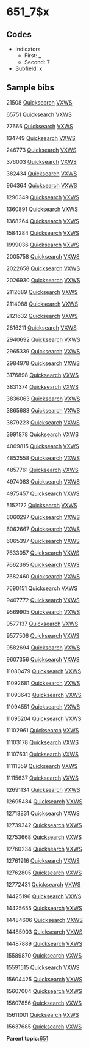 # 651\_7$x

## Codes

-   Indicators
    -   First: \_
    -   Second: 7
-   Subfield: x

## Sample bibs

21508 [Quicksearch](https://search.library.yale.edu/catalog/21508) [VXWS](http://prodorbis.library.yale.edu:7014/vxws/GetHoldingsService?bibId=21508)

65751 [Quicksearch](https://search.library.yale.edu/catalog/65751) [VXWS](http://prodorbis.library.yale.edu:7014/vxws/GetHoldingsService?bibId=65751)

77666 [Quicksearch](https://search.library.yale.edu/catalog/77666) [VXWS](http://prodorbis.library.yale.edu:7014/vxws/GetHoldingsService?bibId=77666)

134749 [Quicksearch](https://search.library.yale.edu/catalog/134749) [VXWS](http://prodorbis.library.yale.edu:7014/vxws/GetHoldingsService?bibId=134749)

246773 [Quicksearch](https://search.library.yale.edu/catalog/246773) [VXWS](http://prodorbis.library.yale.edu:7014/vxws/GetHoldingsService?bibId=246773)

376003 [Quicksearch](https://search.library.yale.edu/catalog/376003) [VXWS](http://prodorbis.library.yale.edu:7014/vxws/GetHoldingsService?bibId=376003)

382434 [Quicksearch](https://search.library.yale.edu/catalog/382434) [VXWS](http://prodorbis.library.yale.edu:7014/vxws/GetHoldingsService?bibId=382434)

964364 [Quicksearch](https://search.library.yale.edu/catalog/964364) [VXWS](http://prodorbis.library.yale.edu:7014/vxws/GetHoldingsService?bibId=964364)

1290349 [Quicksearch](https://search.library.yale.edu/catalog/1290349) [VXWS](http://prodorbis.library.yale.edu:7014/vxws/GetHoldingsService?bibId=1290349)

1360891 [Quicksearch](https://search.library.yale.edu/catalog/1360891) [VXWS](http://prodorbis.library.yale.edu:7014/vxws/GetHoldingsService?bibId=1360891)

1368264 [Quicksearch](https://search.library.yale.edu/catalog/1368264) [VXWS](http://prodorbis.library.yale.edu:7014/vxws/GetHoldingsService?bibId=1368264)

1584284 [Quicksearch](https://search.library.yale.edu/catalog/1584284) [VXWS](http://prodorbis.library.yale.edu:7014/vxws/GetHoldingsService?bibId=1584284)

1999036 [Quicksearch](https://search.library.yale.edu/catalog/1999036) [VXWS](http://prodorbis.library.yale.edu:7014/vxws/GetHoldingsService?bibId=1999036)

2005758 [Quicksearch](https://search.library.yale.edu/catalog/2005758) [VXWS](http://prodorbis.library.yale.edu:7014/vxws/GetHoldingsService?bibId=2005758)

2022658 [Quicksearch](https://search.library.yale.edu/catalog/2022658) [VXWS](http://prodorbis.library.yale.edu:7014/vxws/GetHoldingsService?bibId=2022658)

2026930 [Quicksearch](https://search.library.yale.edu/catalog/2026930) [VXWS](http://prodorbis.library.yale.edu:7014/vxws/GetHoldingsService?bibId=2026930)

2112689 [Quicksearch](https://search.library.yale.edu/catalog/2112689) [VXWS](http://prodorbis.library.yale.edu:7014/vxws/GetHoldingsService?bibId=2112689)

2114088 [Quicksearch](https://search.library.yale.edu/catalog/2114088) [VXWS](http://prodorbis.library.yale.edu:7014/vxws/GetHoldingsService?bibId=2114088)

2121632 [Quicksearch](https://search.library.yale.edu/catalog/2121632) [VXWS](http://prodorbis.library.yale.edu:7014/vxws/GetHoldingsService?bibId=2121632)

2816211 [Quicksearch](https://search.library.yale.edu/catalog/2816211) [VXWS](http://prodorbis.library.yale.edu:7014/vxws/GetHoldingsService?bibId=2816211)

2940692 [Quicksearch](https://search.library.yale.edu/catalog/2940692) [VXWS](http://prodorbis.library.yale.edu:7014/vxws/GetHoldingsService?bibId=2940692)

2965339 [Quicksearch](https://search.library.yale.edu/catalog/2965339) [VXWS](http://prodorbis.library.yale.edu:7014/vxws/GetHoldingsService?bibId=2965339)

2984978 [Quicksearch](https://search.library.yale.edu/catalog/2984978) [VXWS](http://prodorbis.library.yale.edu:7014/vxws/GetHoldingsService?bibId=2984978)

3176898 [Quicksearch](https://search.library.yale.edu/catalog/3176898) [VXWS](http://prodorbis.library.yale.edu:7014/vxws/GetHoldingsService?bibId=3176898)

3831374 [Quicksearch](https://search.library.yale.edu/catalog/3831374) [VXWS](http://prodorbis.library.yale.edu:7014/vxws/GetHoldingsService?bibId=3831374)

3836063 [Quicksearch](https://search.library.yale.edu/catalog/3836063) [VXWS](http://prodorbis.library.yale.edu:7014/vxws/GetHoldingsService?bibId=3836063)

3865683 [Quicksearch](https://search.library.yale.edu/catalog/3865683) [VXWS](http://prodorbis.library.yale.edu:7014/vxws/GetHoldingsService?bibId=3865683)

3879223 [Quicksearch](https://search.library.yale.edu/catalog/3879223) [VXWS](http://prodorbis.library.yale.edu:7014/vxws/GetHoldingsService?bibId=3879223)

3991878 [Quicksearch](https://search.library.yale.edu/catalog/3991878) [VXWS](http://prodorbis.library.yale.edu:7014/vxws/GetHoldingsService?bibId=3991878)

4009815 [Quicksearch](https://search.library.yale.edu/catalog/4009815) [VXWS](http://prodorbis.library.yale.edu:7014/vxws/GetHoldingsService?bibId=4009815)

4852558 [Quicksearch](https://search.library.yale.edu/catalog/4852558) [VXWS](http://prodorbis.library.yale.edu:7014/vxws/GetHoldingsService?bibId=4852558)

4857761 [Quicksearch](https://search.library.yale.edu/catalog/4857761) [VXWS](http://prodorbis.library.yale.edu:7014/vxws/GetHoldingsService?bibId=4857761)

4974083 [Quicksearch](https://search.library.yale.edu/catalog/4974083) [VXWS](http://prodorbis.library.yale.edu:7014/vxws/GetHoldingsService?bibId=4974083)

4975457 [Quicksearch](https://search.library.yale.edu/catalog/4975457) [VXWS](http://prodorbis.library.yale.edu:7014/vxws/GetHoldingsService?bibId=4975457)

5152172 [Quicksearch](https://search.library.yale.edu/catalog/5152172) [VXWS](http://prodorbis.library.yale.edu:7014/vxws/GetHoldingsService?bibId=5152172)

6060297 [Quicksearch](https://search.library.yale.edu/catalog/6060297) [VXWS](http://prodorbis.library.yale.edu:7014/vxws/GetHoldingsService?bibId=6060297)

6062667 [Quicksearch](https://search.library.yale.edu/catalog/6062667) [VXWS](http://prodorbis.library.yale.edu:7014/vxws/GetHoldingsService?bibId=6062667)

6065397 [Quicksearch](https://search.library.yale.edu/catalog/6065397) [VXWS](http://prodorbis.library.yale.edu:7014/vxws/GetHoldingsService?bibId=6065397)

7633057 [Quicksearch](https://search.library.yale.edu/catalog/7633057) [VXWS](http://prodorbis.library.yale.edu:7014/vxws/GetHoldingsService?bibId=7633057)

7662365 [Quicksearch](https://search.library.yale.edu/catalog/7662365) [VXWS](http://prodorbis.library.yale.edu:7014/vxws/GetHoldingsService?bibId=7662365)

7682460 [Quicksearch](https://search.library.yale.edu/catalog/7682460) [VXWS](http://prodorbis.library.yale.edu:7014/vxws/GetHoldingsService?bibId=7682460)

7690151 [Quicksearch](https://search.library.yale.edu/catalog/7690151) [VXWS](http://prodorbis.library.yale.edu:7014/vxws/GetHoldingsService?bibId=7690151)

9407772 [Quicksearch](https://search.library.yale.edu/catalog/9407772) [VXWS](http://prodorbis.library.yale.edu:7014/vxws/GetHoldingsService?bibId=9407772)

9569905 [Quicksearch](https://search.library.yale.edu/catalog/9569905) [VXWS](http://prodorbis.library.yale.edu:7014/vxws/GetHoldingsService?bibId=9569905)

9577137 [Quicksearch](https://search.library.yale.edu/catalog/9577137) [VXWS](http://prodorbis.library.yale.edu:7014/vxws/GetHoldingsService?bibId=9577137)

9577506 [Quicksearch](https://search.library.yale.edu/catalog/9577506) [VXWS](http://prodorbis.library.yale.edu:7014/vxws/GetHoldingsService?bibId=9577506)

9582694 [Quicksearch](https://search.library.yale.edu/catalog/9582694) [VXWS](http://prodorbis.library.yale.edu:7014/vxws/GetHoldingsService?bibId=9582694)

9607356 [Quicksearch](https://search.library.yale.edu/catalog/9607356) [VXWS](http://prodorbis.library.yale.edu:7014/vxws/GetHoldingsService?bibId=9607356)

11080479 [Quicksearch](https://search.library.yale.edu/catalog/11080479) [VXWS](http://prodorbis.library.yale.edu:7014/vxws/GetHoldingsService?bibId=11080479)

11092681 [Quicksearch](https://search.library.yale.edu/catalog/11092681) [VXWS](http://prodorbis.library.yale.edu:7014/vxws/GetHoldingsService?bibId=11092681)

11093643 [Quicksearch](https://search.library.yale.edu/catalog/11093643) [VXWS](http://prodorbis.library.yale.edu:7014/vxws/GetHoldingsService?bibId=11093643)

11094551 [Quicksearch](https://search.library.yale.edu/catalog/11094551) [VXWS](http://prodorbis.library.yale.edu:7014/vxws/GetHoldingsService?bibId=11094551)

11095204 [Quicksearch](https://search.library.yale.edu/catalog/11095204) [VXWS](http://prodorbis.library.yale.edu:7014/vxws/GetHoldingsService?bibId=11095204)

11102961 [Quicksearch](https://search.library.yale.edu/catalog/11102961) [VXWS](http://prodorbis.library.yale.edu:7014/vxws/GetHoldingsService?bibId=11102961)

11103178 [Quicksearch](https://search.library.yale.edu/catalog/11103178) [VXWS](http://prodorbis.library.yale.edu:7014/vxws/GetHoldingsService?bibId=11103178)

11107631 [Quicksearch](https://search.library.yale.edu/catalog/11107631) [VXWS](http://prodorbis.library.yale.edu:7014/vxws/GetHoldingsService?bibId=11107631)

11111359 [Quicksearch](https://search.library.yale.edu/catalog/11111359) [VXWS](http://prodorbis.library.yale.edu:7014/vxws/GetHoldingsService?bibId=11111359)

11115637 [Quicksearch](https://search.library.yale.edu/catalog/11115637) [VXWS](http://prodorbis.library.yale.edu:7014/vxws/GetHoldingsService?bibId=11115637)

12691134 [Quicksearch](https://search.library.yale.edu/catalog/12691134) [VXWS](http://prodorbis.library.yale.edu:7014/vxws/GetHoldingsService?bibId=12691134)

12695484 [Quicksearch](https://search.library.yale.edu/catalog/12695484) [VXWS](http://prodorbis.library.yale.edu:7014/vxws/GetHoldingsService?bibId=12695484)

12713831 [Quicksearch](https://search.library.yale.edu/catalog/12713831) [VXWS](http://prodorbis.library.yale.edu:7014/vxws/GetHoldingsService?bibId=12713831)

12739342 [Quicksearch](https://search.library.yale.edu/catalog/12739342) [VXWS](http://prodorbis.library.yale.edu:7014/vxws/GetHoldingsService?bibId=12739342)

12753668 [Quicksearch](https://search.library.yale.edu/catalog/12753668) [VXWS](http://prodorbis.library.yale.edu:7014/vxws/GetHoldingsService?bibId=12753668)

12760234 [Quicksearch](https://search.library.yale.edu/catalog/12760234) [VXWS](http://prodorbis.library.yale.edu:7014/vxws/GetHoldingsService?bibId=12760234)

12761916 [Quicksearch](https://search.library.yale.edu/catalog/12761916) [VXWS](http://prodorbis.library.yale.edu:7014/vxws/GetHoldingsService?bibId=12761916)

12762805 [Quicksearch](https://search.library.yale.edu/catalog/12762805) [VXWS](http://prodorbis.library.yale.edu:7014/vxws/GetHoldingsService?bibId=12762805)

12772431 [Quicksearch](https://search.library.yale.edu/catalog/12772431) [VXWS](http://prodorbis.library.yale.edu:7014/vxws/GetHoldingsService?bibId=12772431)

14425196 [Quicksearch](https://search.library.yale.edu/catalog/14425196) [VXWS](http://prodorbis.library.yale.edu:7014/vxws/GetHoldingsService?bibId=14425196)

14425655 [Quicksearch](https://search.library.yale.edu/catalog/14425655) [VXWS](http://prodorbis.library.yale.edu:7014/vxws/GetHoldingsService?bibId=14425655)

14484606 [Quicksearch](https://search.library.yale.edu/catalog/14484606) [VXWS](http://prodorbis.library.yale.edu:7014/vxws/GetHoldingsService?bibId=14484606)

14485903 [Quicksearch](https://search.library.yale.edu/catalog/14485903) [VXWS](http://prodorbis.library.yale.edu:7014/vxws/GetHoldingsService?bibId=14485903)

14487889 [Quicksearch](https://search.library.yale.edu/catalog/14487889) [VXWS](http://prodorbis.library.yale.edu:7014/vxws/GetHoldingsService?bibId=14487889)

15589870 [Quicksearch](https://search.library.yale.edu/catalog/15589870) [VXWS](http://prodorbis.library.yale.edu:7014/vxws/GetHoldingsService?bibId=15589870)

15591515 [Quicksearch](https://search.library.yale.edu/catalog/15591515) [VXWS](http://prodorbis.library.yale.edu:7014/vxws/GetHoldingsService?bibId=15591515)

15604425 [Quicksearch](https://search.library.yale.edu/catalog/15604425) [VXWS](http://prodorbis.library.yale.edu:7014/vxws/GetHoldingsService?bibId=15604425)

15607004 [Quicksearch](https://search.library.yale.edu/catalog/15607004) [VXWS](http://prodorbis.library.yale.edu:7014/vxws/GetHoldingsService?bibId=15607004)

15607856 [Quicksearch](https://search.library.yale.edu/catalog/15607856) [VXWS](http://prodorbis.library.yale.edu:7014/vxws/GetHoldingsService?bibId=15607856)

15611001 [Quicksearch](https://search.library.yale.edu/catalog/15611001) [VXWS](http://prodorbis.library.yale.edu:7014/vxws/GetHoldingsService?bibId=15611001)

15637685 [Quicksearch](https://search.library.yale.edu/catalog/15637685) [VXWS](http://prodorbis.library.yale.edu:7014/vxws/GetHoldingsService?bibId=15637685)

**Parent topic:**[651](../../tags/651/651.md)

